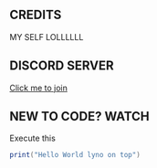 ## CREDITS
MY SELF LOLLLLLL
## DISCORD SERVER
[Click me to join](https://dsc.gg/lyno)

## NEW TO CODE? WATCH
Execute this

```lua
print("Hello World lyno on top")
```
